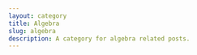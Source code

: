 ```yaml
---
layout: category
title: Algebra
slug: algebra
description: A category for algebra related posts.
---
```

